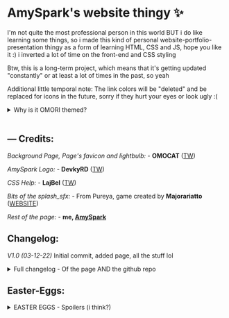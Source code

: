 # AmySpark's website thingy ✨
I'm not quite the most professional person in this world BUT i do like learning some things, so i made this kind of personal website-portfolio-presentation thingy as a form of learning HTML, CSS and JS, hope you like it :) i inverted a lot of time on the front-end and CSS styling

Btw, this is a long-term project, which means that it's getting updated "constantly" or at least a lot of times in the past, so yeah 

Additional little temporal note: The link colors will be "deleted" and be replaced for icons in the future, sorry if they hurt your eyes or look ugly :(

<details>

<summary>Why is it OMORI themed?</summary>

As a little parenthesis i wanted to add is tell you why is it OMORI themed, it's very simple, i just like omori, i find it very nice and pretty, i love the colors, characters and story, even tho as for now (03/26/2022) i have only played 3 hours of the game i still love a lot of things about it, i just hope i don't get copyrighted or some thing like that lOL

</details>

<br>

## — Credits:

_Background Page, Page's favicon and lightbulb:_ - **OMOCAT** ([TW](https://twitter.com/_omocat))

_AmySpark Logo:_ - **DevkyRD** ([TW](https://twitter.com/fabiantol31))

_CSS Help:_ - **LajBel** ([TW](https://twitter.com/lajbel_land))

*Bits of the splash_sfx:* - From Pureya, game created by **Majorariatto** ([WEBSITE](https://majorariatto.com))

_Rest of the page:_ - **me, [AmySpark](https://amySpark-ng.github.io)**

## Changelog:

_V1.0 (03-12-22)_ Initial commit, added page, all the stuff lol

<details>
<summary>Full changelog - Of the page AND the github repo</summary>

_V1.1_ Uhhh i honestly don't remember to be fair LOL

_V2.0 (03-13-22)_
- Changed the presentation text
- Added dark theme (it was very painful)
- Some sound effects (easter-egg stuff)
- Added the "Made with love" text

_V2.1 (03-13/14/15-22)_
- Bug on the funny logo not loading
- Edited README.md to not 'spoil' the easter eggs on the page

_V3.0 (03-22-22)_
- Changed the text about me
- Added little text saying that this page is hosted on github (cool page)
- Added little explanation on README.md on why is it OMORI themed
- Added an easter egg when clicking the bulb many times
- Added random button on social media part

<details>
<summary>V3.X</summary>

<!-- Too lazy to mark all of these -->
_V3.1:_ 
- Typo lol

_V3.2:_ 
- Some values that changed
- Changed something on the README that looked badly

_V3.3:_
- Collapsable changelog
- Changed some texts here and there
- Tried to make the README nicer-looking

_V3.4:_
- Forgot putting the random button in the changelog of V3.0
- I wanna die

_V3.6:_
- Deleted some stuff on the javascript file
- Fixed a little the collapsable thing of the README
- I wanna die (part 2)

</details>

_V4.0 (04-2-22):_
- Changed the main text again because i cringe at myself way too much
- The background image on dark mode was zoomed in, now it's fixed
- Added underline when hovering on some texts
- Re-factored a LOT of JS (just fixed general things) and CSS (little margin details and positioning) 
- Duck

</details>

## Easter-Eggs:
<details>
<summary>EASTER EGGS - Spoilers (i think?)</summary>
	
- If you click on the PFP thingy it will do an anim (TODO THO LOL)

- If you click on my "logo" it will do a splash anim with its sfx

- If you click my name it will do a vineboom sound effect (very funny)

- If you click the bulb 15 times and some clicks after it will shatter

- When you load the page there's a change that instead of my introduction text there will be only "Duck" and if you click it you will get D u c k
</details>
